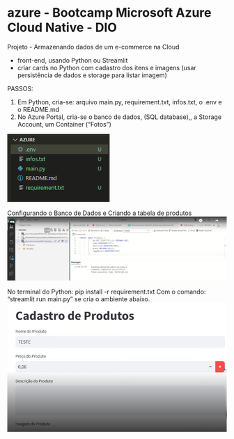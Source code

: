 # azure - Bootcamp Microsoft Azure Cloud Native - DIO

Projeto - Armazenando dados de um e-commerce na Cloud

- front-end, usando Python ou Streamlit
- criar cards no Python com cadastro dos itens e imagens (usar persistência de dados e storage para listar imagem)

PASSOS:
1. Em Python, cria-se: arquivo main.py, requirement.txt, infos.txt, o .env e o README.md
2. No Azure Portal, cria-se o banco de dados, (SQL database),, a Storage Account, um Container (“Fotos”)

![Arquivos no VSCode](image.png)

Configurando o Banco de Dados e Criando a tabela de produtos
![Banco de Dados](image-2.png)

No terminal do Python: pip install -r requirement.txt
Com o comando: “streamlit run main.py” se cria o ambiente abaixo. 
![Pagina Cadastro de Produtos](image-3.png)
